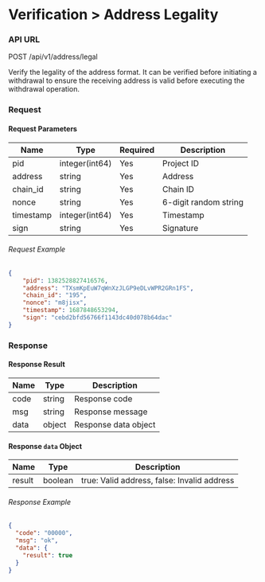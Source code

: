 # Verification > Address Legality

### API URL

POST /api/v1/address/legal

Verify the legality of the address format. It can be verified before initiating a withdrawal to ensure the receiving address is valid before executing the withdrawal operation.

### Request

#### Request Parameters

| Name      | Type             | Required | Description             |
| --------- | -------------- | -------- | ----------------------- |
| pid       | integer(int64) | Yes      | Project ID              |
| address   | string         | Yes      | Address                 |
| chain_id  | string         | Yes      | Chain ID                |
| nonce     | string         | Yes      | 6-digit random string   |
| timestamp | integer(int64) | Yes      | Timestamp               |
| sign      | string         | Yes      | Signature               |

###### Request Example

```json
{
    "pid": 1382528827416576,
    "address": "TXsmKpEuW7qWnXzJLGP9eDLvWPR2GRn1FS",
    "chain_id": "195",
    "nonce": "m8jisx",
    "timestamp": 1687848653294,
    "sign": "cebd2bfd56766f1143dc40d078b64dac"
}
```

### Response

#### Response Result

| Name  | Type   | Description      |
| ----- | ------ | ---------------- |
| code  | string | Response code    |
| msg   | string | Response message |
| data  | object | Response data object |

#### Response `data` Object

| Name   | Type    | Description                       |
| ------ | ------- | --------------------------------- |
| result | boolean | true: Valid address, false: Invalid address |


###### Response Example

```json
{
  "code": "00000",
  "msg": "ok",
  "data": {
    "result": true
  }
}
```
